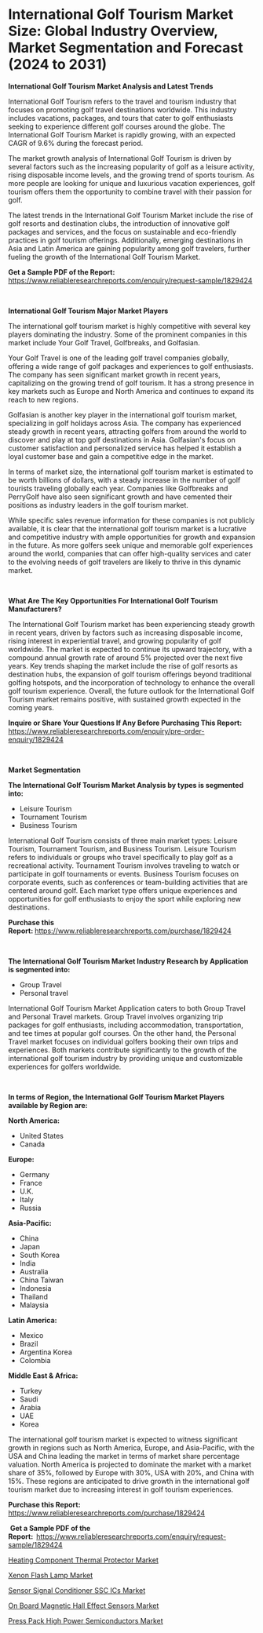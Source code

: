 <p><h1>International Golf Tourism Market Size: Global Industry Overview, Market Segmentation and Forecast (2024 to 2031)</h1></p><p><strong>International Golf Tourism Market Analysis and Latest Trends</strong></p>
<p><p>International Golf Tourism refers to the travel and tourism industry that focuses on promoting golf travel destinations worldwide. This industry includes vacations, packages, and tours that cater to golf enthusiasts seeking to experience different golf courses around the globe. The International Golf Tourism Market is rapidly growing, with an expected CAGR of 9.6% during the forecast period.</p><p>The market growth analysis of International Golf Tourism is driven by several factors such as the increasing popularity of golf as a leisure activity, rising disposable income levels, and the growing trend of sports tourism. As more people are looking for unique and luxurious vacation experiences, golf tourism offers them the opportunity to combine travel with their passion for golf.</p><p>The latest trends in the International Golf Tourism Market include the rise of golf resorts and destination clubs, the introduction of innovative golf packages and services, and the focus on sustainable and eco-friendly practices in golf tourism offerings. Additionally, emerging destinations in Asia and Latin America are gaining popularity among golf travelers, further fueling the growth of the International Golf Tourism Market.</p></p>
<p><strong>Get a Sample PDF of the Report:&nbsp;</strong> <a href="https://www.reliableresearchreports.com/enquiry/request-sample/1829424">https://www.reliableresearchreports.com/enquiry/request-sample/1829424</a></p>
<p>&nbsp;</p>
<p><strong>International Golf Tourism Major Market Players</strong></p>
<p><p>The international golf tourism market is highly competitive with several key players dominating the industry. Some of the prominent companies in this market include Your Golf Travel, Golfbreaks, and Golfasian. </p><p>Your Golf Travel is one of the leading golf travel companies globally, offering a wide range of golf packages and experiences to golf enthusiasts. The company has seen significant market growth in recent years, capitalizing on the growing trend of golf tourism. It has a strong presence in key markets such as Europe and North America and continues to expand its reach to new regions.</p><p>Golfasian is another key player in the international golf tourism market, specializing in golf holidays across Asia. The company has experienced steady growth in recent years, attracting golfers from around the world to discover and play at top golf destinations in Asia. Golfasian's focus on customer satisfaction and personalized service has helped it establish a loyal customer base and gain a competitive edge in the market.</p><p>In terms of market size, the international golf tourism market is estimated to be worth billions of dollars, with a steady increase in the number of golf tourists traveling globally each year. Companies like Golfbreaks and PerryGolf have also seen significant growth and have cemented their positions as industry leaders in the golf tourism market.</p><p>While specific sales revenue information for these companies is not publicly available, it is clear that the international golf tourism market is a lucrative and competitive industry with ample opportunities for growth and expansion in the future. As more golfers seek unique and memorable golf experiences around the world, companies that can offer high-quality services and cater to the evolving needs of golf travelers are likely to thrive in this dynamic market.</p></p>
<p>&nbsp;</p>
<p><strong>What Are The Key Opportunities For International Golf Tourism Manufacturers?</strong></p>
<p><p>The International Golf Tourism market has been experiencing steady growth in recent years, driven by factors such as increasing disposable income, rising interest in experiential travel, and growing popularity of golf worldwide. The market is expected to continue its upward trajectory, with a compound annual growth rate of around 5% projected over the next five years. Key trends shaping the market include the rise of golf resorts as destination hubs, the expansion of golf tourism offerings beyond traditional golfing hotspots, and the incorporation of technology to enhance the overall golf tourism experience. Overall, the future outlook for the International Golf Tourism market remains positive, with sustained growth expected in the coming years.</p></p>
<p><strong>Inquire or Share Your Questions If Any Before Purchasing This Report:</strong> <a href="https://www.reliableresearchreports.com/enquiry/pre-order-enquiry/1829424">https://www.reliableresearchreports.com/enquiry/pre-order-enquiry/1829424</a></p>
<p>&nbsp;</p>
<p><strong>Market Segmentation</strong></p>
<p><strong>The International Golf Tourism Market Analysis by types is segmented into:</strong></p>
<p><ul><li>Leisure Tourism</li><li>Tournament Tourism</li><li>Business Tourism</li></ul></p>
<p><p>International Golf Tourism consists of three main market types: Leisure Tourism, Tournament Tourism, and Business Tourism. Leisure Tourism refers to individuals or groups who travel specifically to play golf as a recreational activity. Tournament Tourism involves traveling to watch or participate in golf tournaments or events. Business Tourism focuses on corporate events, such as conferences or team-building activities that are centered around golf. Each market type offers unique experiences and opportunities for golf enthusiasts to enjoy the sport while exploring new destinations.</p></p>
<p><strong>Purchase this Report:&nbsp;</strong><a href="https://www.reliableresearchreports.com/purchase/1829424">https://www.reliableresearchreports.com/purchase/1829424</a></p>
<p>&nbsp;</p>
<p><strong>The International Golf Tourism Market Industry Research by Application is segmented into:</strong></p>
<p><ul><li>Group Travel</li><li>Personal travel</li></ul></p>
<p><p>International Golf Tourism Market Application caters to both Group Travel and Personal Travel markets. Group Travel involves organizing trip packages for golf enthusiasts, including accommodation, transportation, and tee times at popular golf courses. On the other hand, the Personal Travel market focuses on individual golfers booking their own trips and experiences. Both markets contribute significantly to the growth of the international golf tourism industry by providing unique and customizable experiences for golfers worldwide.</p></p>
<p>&nbsp;</p>
<p><strong>In terms of Region, the International Golf Tourism Market Players available by Region are:</strong></p>
<p>
    <p> <strong> North America: </strong>
        <ul>
            <li>United States</li>
            <li>Canada</li>
        </ul>
        </p> 
    <p> <strong> Europe: </strong>
        <ul>
            <li>Germany</li>
            <li>France</li>
            <li>U.K.</li>
            <li>Italy</li>
            <li>Russia</li>
        </ul>
        </p> 
    <p> <strong> Asia-Pacific: </strong>
        <ul>
            <li>China</li>
            <li>Japan</li>
            <li>South Korea</li>
            <li>India</li>
            <li>Australia</li>
            <li>China Taiwan</li>
            <li>Indonesia</li>
            <li>Thailand</li>
            <li>Malaysia</li>
        </ul>
        </p> 
    <p> <strong> Latin America: </strong>
        <ul>
            <li>Mexico</li>
            <li>Brazil</li>
            <li>Argentina Korea</li>
            <li>Colombia</li>
        </ul>
        </p> 
    <p> <strong> Middle East & Africa: </strong>
        <ul>
            <li>Turkey</li>
            <li>Saudi</li>
            <li>Arabia</li>
            <li>UAE</li>
            <li>Korea</li>
        </ul>
    </p>
    </p>
<p><p>The international golf tourism market is expected to witness significant growth in regions such as North America, Europe, and Asia-Pacific, with the USA and China leading the market in terms of market share percentage valuation. North America is projected to dominate the market with a market share of 35%, followed by Europe with 30%, USA with 20%, and China with 15%. These regions are anticipated to drive growth in the international golf tourism market due to increasing interest in golf tourism experiences.</p></p>
<p><strong>Purchase this Report: </strong><a href="https://www.reliableresearchreports.com/purchase/1829424">https://www.reliableresearchreports.com/purchase/1829424</a></p>
<p>&nbsp;<strong>Get a Sample PDF of the Report:&nbsp;&nbsp;</strong><a href="https://www.reliableresearchreports.com/enquiry/request-sample/1829424">https://www.reliableresearchreports.com/enquiry/request-sample/1829424</a></p>
<p><strong></strong></p>
<p><p><a href="https://medium.com/@crystalpena2022/heating-component-thermal-protector-market-report-reveals-the-latest-trends-and-growth-832ced3ea814">Heating Component Thermal Protector Market</a></p><p><a href="https://medium.com/@shanatromp/xenon-flash-lamp-market-competitive-analysis-market-trends-and-forecast-to-2031-b2d2114b9711">Xenon Flash Lamp Market</a></p><p><a href="https://medium.com/@merrittrice2023/sensor-signal-conditioner-ssc-ics-market-size-and-market-trends-complete-industry-overview-2024-53d8fbd8af3f">Sensor Signal Conditioner SSC ICs Market</a></p><p><a href="https://medium.com/@patriciahanson2013/on-board-magnetic-hall-effect-sensors-market-size-and-market-trends-complete-industry-overview-ed7398c97070">On Board Magnetic Hall Effect Sensors Market</a></p><p><a href="https://medium.com/@merrittrice2023/press-pack-high-power-semiconductors-market-analysis-its-cagr-market-segmentation-and-global-54956570bea0">Press Pack High Power Semiconductors Market</a></p></p>